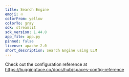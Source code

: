 ```yaml
---
title: Search Engine
emoji: 🔥
colorFrom: yellow
colorTo: gray
sdk: streamlit
sdk_version: 1.44.0
app_file: app.py
pinned: false
license: apache-2.0
short_description: Search Engine using LLM
---
```

Check out the configuration reference at https://huggingface.co/docs/hub/spaces-config-reference
